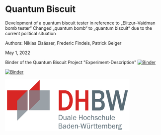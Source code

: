 # Quantum Biscuit

Development of a quantum biscuit tester in reference to „Elitzur–Vaidman bomb tester“
Changed „quantum bomb“ to „quantum biscuit“ due to the current political situation

Authors: Niklas Elsässer, Frederic Findeis, Patrick Geiger

May 1, 2022

Binder of the Quantum Biscuit Project "Experiment-Description" [![Binder](https://mybinder.org/badge_logo.svg)](https://mybinder.org/v2/gh/FreddyTF/QuantumBiscuit/HEAD?labpath=Experiment-Description.ipynb)


[![Binder](https://mybinder.org/badge_logo.svg)](https://mybinder.org/v2/gh/FreddyTF/QuantumSweeper.git/HEAD?labpath=InitialProgramm%20(1).ipynb)

<img src="new_Images/dhbw.png" width=400/>
